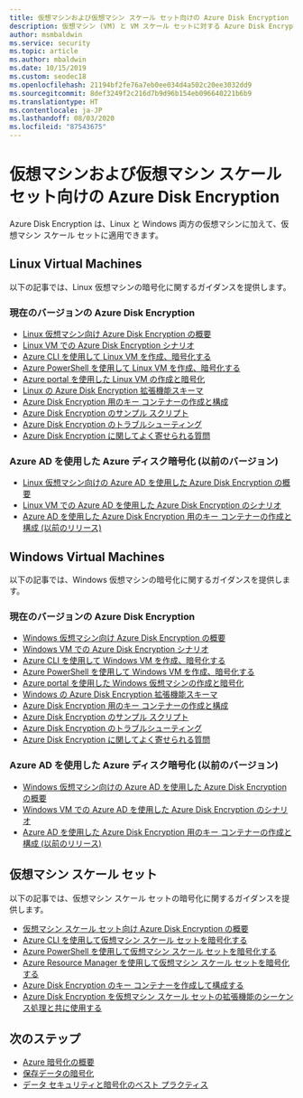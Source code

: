 ```yaml
---
title: 仮想マシンおよび仮想マシン スケール セット向けの Azure Disk Encryption
description: 仮想マシン (VM) と VM スケール セットに対する Azure Disk Encryption について説明します。 Azure Disk Encryption は、Linux と Windows の両方の VM で動作します。
author: msmbaldwin
ms.service: security
ms.topic: article
ms.author: mbaldwin
ms.date: 10/15/2019
ms.custom: seodec18
ms.openlocfilehash: 21194bf2fe76a7eb0ee034d4a502c20ee3032dd9
ms.sourcegitcommit: 8def3249f2c216d7b9d96b154eb096640221b6b9
ms.translationtype: HT
ms.contentlocale: ja-JP
ms.lasthandoff: 08/03/2020
ms.locfileid: "87543675"
---
```

# <a name="azure-disk-encryption-for-virtual-machines-and-virtual-machine-scale-sets"></a>仮想マシンおよび仮想マシン スケール セット向けの Azure Disk Encryption

Azure Disk Encryption は、Linux と Windows 両方の仮想マシンに加えて、仮想マシン スケール セットに適用できます。 

## <a name="linux-virtual-machines"></a>Linux Virtual Machines

以下の記事では、Linux 仮想マシンの暗号化に関するガイダンスを提供します。

### <a name="current-version-of-azure-disk-encryption"></a>現在のバージョンの Azure Disk Encryption

- [Linux 仮想マシン向け Azure Disk Encryption の概要](../../virtual-machines/linux/disk-encryption-overview.md)
- [Linux VM での Azure Disk Encryption シナリオ](../../virtual-machines/linux/disk-encryption-linux.md)
- [Azure CLI を使用して Linux VM を作成、暗号化する](../../virtual-machines/linux/disk-encryption-cli-quickstart.md)
- [Azure PowerShell を使用して Linux VM を作成、暗号化する](../../virtual-machines/linux/disk-encryption-powershell-quickstart.md)
- [Azure portal を使用した Linux VM の作成と暗号化](../../virtual-machines/linux/disk-encryption-portal-quickstart.md)
- [Linux の Azure Disk Encryption 拡張機能スキーマ](../../virtual-machines/extensions/azure-disk-enc-linux.md)
- [Azure Disk Encryption 用のキー コンテナーの作成と構成](../../virtual-machines/linux/disk-encryption-key-vault.md)
- [Azure Disk Encryption のサンプル スクリプト](../../virtual-machines/linux/disk-encryption-sample-scripts.md)
- [Azure Disk Encryption のトラブルシューティング](../../virtual-machines/linux/disk-encryption-troubleshooting.md)
- [Azure Disk Encryption に関してよく寄せられる質問](../../virtual-machines/linux/disk-encryption-faq.md)

### <a name="azure-disk-encryption-with-azure-ad-previous-version"></a>Azure AD を使用した Azure ディスク暗号化 (以前のバージョン)

- [Linux 仮想マシン向けの Azure AD を使用した Azure Disk Encryption の概要](../../virtual-machines/linux/disk-encryption-overview-aad.md)
- [Linux VM での Azure AD を使用した Azure Disk Encryption のシナリオ](../../virtual-machines/linux/disk-encryption-linux.md)
- [Azure AD を使用した Azure Disk Encryption 用のキー コンテナーの作成と構成 (以前のリリース)](../../virtual-machines/linux/disk-encryption-key-vault-aad.md)

## <a name="windows-virtual-machines"></a>Windows Virtual Machines

以下の記事では、Windows 仮想マシンの暗号化に関するガイダンスを提供します。

### <a name="current-version-of-azure-disk-encryption"></a>現在のバージョンの Azure Disk Encryption

- [Windows 仮想マシン向け Azure Disk Encryption の概要](../../virtual-machines/windows/disk-encryption-overview.md)
- [Windows VM での Azure Disk Encryption シナリオ](../../virtual-machines/windows/disk-encryption-windows.md)
- [Azure CLI を使用して Windows VM を作成、暗号化する](../../virtual-machines/windows/disk-encryption-cli-quickstart.md)
- [Azure PowerShell を使用して Windows VM を作成、暗号化する](../../virtual-machines/windows/disk-encryption-powershell-quickstart.md)
- [Azure portal を使用した Windows 仮想マシンの作成と暗号化](../../virtual-machines/windows/disk-encryption-portal-quickstart.md)
- [Windows の Azure Disk Encryption 拡張機能スキーマ](../../virtual-machines/extensions/azure-disk-enc-windows.md)
- [Azure Disk Encryption 用のキー コンテナーの作成と構成](../../virtual-machines/windows/disk-encryption-key-vault.md)
- [Azure Disk Encryption のサンプル スクリプト](../../virtual-machines/windows/disk-encryption-sample-scripts.md)
- [Azure Disk Encryption のトラブルシューティング](../../virtual-machines/windows/disk-encryption-troubleshooting.md)
- [Azure Disk Encryption に関してよく寄せられる質問](../../virtual-machines/windows/disk-encryption-faq.md)

### <a name="azure-disk-encryption-with-azure-ad-previous-version"></a>Azure AD を使用した Azure ディスク暗号化 (以前のバージョン)

- [Windows 仮想マシン向けの Azure AD を使用した Azure Disk Encryption の概要](../../virtual-machines/windows/disk-encryption-overview-aad.md)
- [Windows VM での Azure AD を使用した Azure Disk Encryption のシナリオ](../../virtual-machines/windows/disk-encryption-windows.md)
- [Azure AD を使用した Azure Disk Encryption 用のキー コンテナーの作成と構成 (以前のリリース)](../../virtual-machines/windows/disk-encryption-key-vault-aad.md)

## <a name="virtual-machine-scale-sets"></a>仮想マシン スケール セット

以下の記事では、仮想マシン スケール セットの暗号化に関するガイダンスを提供します。

- [仮想マシン スケール セット向け Azure Disk Encryption の概要](../../virtual-machine-scale-sets/disk-encryption-overview.md) 
- [Azure CLI を使用して仮想マシン スケール セットを暗号化する](../../virtual-machine-scale-sets/disk-encryption-cli.md) 
- [Azure PowerShell を使用して仮想マシン スケール セットを暗号化する](../../virtual-machine-scale-sets/disk-encryption-powershell.md)
- [Azure Resource Manager を使用して仮想マシン スケール セットを暗号化する](../../virtual-machine-scale-sets/disk-encryption-azure-resource-manager.md)
- [Azure Disk Encryption のキー コンテナーを作成して構成する](../../virtual-machine-scale-sets/disk-encryption-key-vault.md)
- [Azure Disk Encryption を仮想マシン スケール セットの拡張機能のシーケンス処理と共に使用する](../../virtual-machine-scale-sets/disk-encryption-extension-sequencing.md)

## <a name="next-steps"></a>次のステップ

- [Azure 暗号化の概要](encryption-overview.md)
- [保存データの暗号化](encryption-atrest.md)
- [データ セキュリティと暗号化のベスト プラクティス](data-encryption-best-practices.md)
